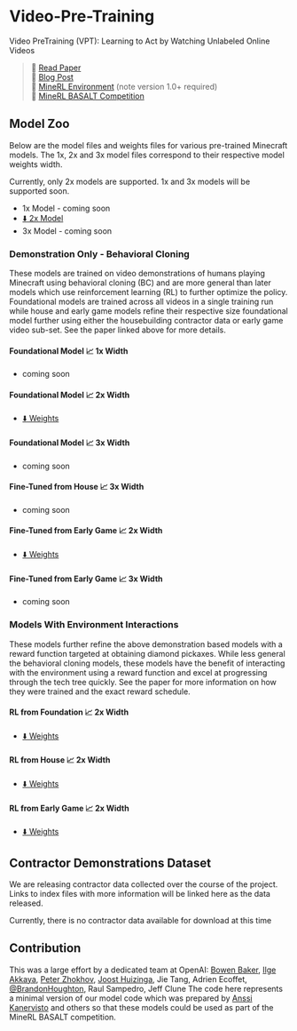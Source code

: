 

# Video-Pre-Training
Video PreTraining (VPT): Learning to Act by Watching Unlabeled Online Videos


> :page_facing_up: [Read Paper](https://cdn.openai.com/vpt/Paper.pdf) \
  :mega: [Blog Post](https://openai.com/blog/vpt) \
  :space_invader: [MineRL Environment](https://github.com/minerllabs/minerl) (note version 1.0+ required) \
  :checkered_flag: [MineRL BASALT Competition](https://www.aicrowd.com/challenges/neurips-2022-minerl-basalt-competition)

## Model Zoo
Below are the model files and weights files for various pre-trained Minecraft models.
The 1x, 2x and 3x model files correspond to their respective model weights width. 

Currently, only 2x models are supported. 1x and 3x models will 
be supported soon. 
* 1x Model - coming soon
* [:arrow_down: 2x Model](https://openaipublic.blob.core.windows.net/minecraft-rl/models/2x.model)
* 3x Model - coming soon

### Demonstration Only - Behavioral Cloning
These models are trained on video demonstrations of humans playing Minecraft
using behavioral cloning (BC) and are more general than later models which 
use reinforcement learning (RL) to further optimize the policy. 
Foundational models are trained across all videos in a single training run
while house and early game models refine their respective size foundational
model further using either the housebuilding contractor data or early game video
sub-set. See the paper linked above for more details.

#### Foundational Model :chart_with_upwards_trend: 1x Width 
  * coming soon

#### Foundational Model :chart_with_upwards_trend: 2x Width 
  * [:arrow_down: Weights](https://openaipublic.blob.core.windows.net/minecraft-rl/models/foundation-model-2x.weights)

#### Foundational Model :chart_with_upwards_trend: 3x Width 
  * coming soon

#### Fine-Tuned from House :chart_with_upwards_trend: 3x Width 
  * coming soon

#### Fine-Tuned from Early Game :chart_with_upwards_trend: 2x Width 
  * [:arrow_down: Weights](https://openaipublic.blob.core.windows.net/minecraft-rl/models/bc-early-game-2x.weights)

#### Fine-Tuned from Early Game :chart_with_upwards_trend: 3x Width 
  * coming soon

### Models With Environment Interactions
These models further refine the above demonstration based models with a reward 
function targeted at obtaining diamond pickaxes. While less general the behavioral
cloning models, these models have the benefit of interacting with the environment
using a reward function and excel at progressing through the tech tree quickly.
See the paper for more information
on how they were trained and the exact reward schedule.

#### RL from Foundation :chart_with_upwards_trend: 2x Width 
  * [:arrow_down: Weights](https://openaipublic.blob.core.windows.net/minecraft-rl/models/rl-from-foundation-2x.weights)

#### RL from House :chart_with_upwards_trend: 2x Width 
  * [:arrow_down: Weights](https://openaipublic.blob.core.windows.net/minecraft-rl/models/rl-from-house-2x.weights)

#### RL from Early Game :chart_with_upwards_trend: 2x Width 
  * [:arrow_down: Weights](https://openaipublic.blob.core.windows.net/minecraft-rl/models/rl-from-early-game-2x.weights)

## Contractor Demonstrations Dataset
We are releasing contractor data collected over the course of the project. Links to index 
files with more information will be linked here as the data released.


Currently, there is no contractor data available for download at this time


## Contribution
This was a large effort by a dedicated team at OpenAI:
[Bowen Baker](https://github.com/bowenbaker), [Ilge Akkaya](https://github.com/ilge), [Peter Zhokhov](https://github.com/pzhokhov), [Joost Huizinga](https://github.com/JoostHuizinga), Jie Tang, Adrien Ecoffet, [@BrandonHoughton](https://github.com/brandonhoughton), Raul Sampedro, Jeff Clune 
The code here represents a minimal version of our model code which was 
prepared by [Anssi Kanervisto](https://github.com/miffyli) and others so that these models could be used as 
part of the MineRL BASALT competition. 
